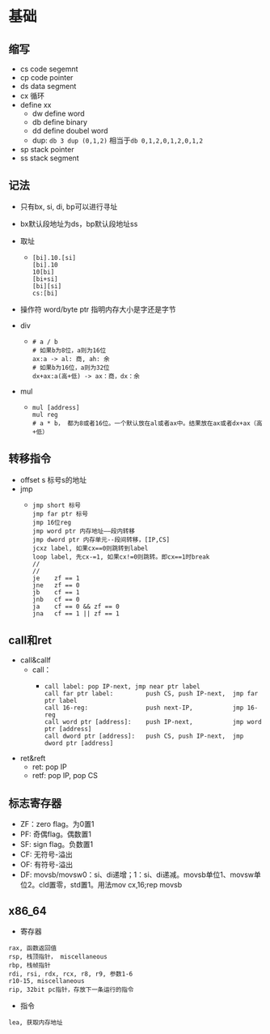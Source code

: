 # 基础

## 缩写

* cs  code segemnt
* cp code pointer
* ds data segment
* cx 循环
* define xx
  * dw define word
  * db define binary
  * dd define doubel word
  * dup: `db 3 dup (0,1,2)` 相当于`db 0,1,2,0,1,2,0,1,2`
* sp stack pointer
* ss stack segment

## 记法

* 只有bx, si, di, bp可以进行寻址

* bx默认段地址为ds，bp默认段地址ss

* 取址

  * ```
    [bi].10.[si]
    [bi].10
    10[bi]
    [bi+si]
    [bi][si]
    cs:[bi]
    ```

* 操作符 word/byte ptr 指明内存大小是字还是字节

* div

  * ```
    # a / b
    # 如果b为8位，a则为16位
    ax:a -> al: 商, ah: 余
    # 如果b为16位，a则为32位
    dx+ax:a(高+低) -> ax：商，dx：余
    ```

* mul
  * ```
    mul [address]
    mul reg
    # a * b， 都为8或者16位。一个默认放在al或者ax中。结果放在ax或者dx+ax（高+低）
    ```

## 转移指令

* offset s 标号s的地址
* jmp
  * ```
    jmp short 标号
    jmp far ptr 标号
    jmp 16位reg
    jmp word ptr 内存地址——段内转移
    jmp dword ptr 内存单元--段间转移，[IP,CS]
    jcxz label, 如果cx==0则跳转到label
    loop label, 先cx-=1, 如果cx!=0则跳转。即cx==1时break
    //
    //
    je    zf == 1
    jne   zf == 0
    jb    cf == 1
    jnb   cf == 0
    ja    cf == 0 && zf == 0
    jna   cf == 1 || zf == 1
    ```

## call和ret

* call&callf
  * call：
    * ```
      call label: pop IP-next, jmp near ptr label
      call far ptr label:         push CS, push IP-next,  jmp far ptr label
      call 16-reg:                push next-IP,           jmp 16-reg
      call word ptr [address]:    push IP-next,           jmp word ptr [address]
      call dword ptr [address]:   push CS, push IP-next,  jmp dword ptr [address]
      ```
* ret&reft
  * ret: pop IP
  * retf: pop IP, pop CS

## 标志寄存器

* ZF：zero flag。为0置1
* PF: 奇偶flag。偶数置1
* SF: sign flag。负数置1
* CF: 无符号-溢出
* OF: 有符号-溢出
* DF: movsb/movsw0：si、di递增；1：si、di递减。movsb单位1、movsw单位2。cld置零，std置1。用法mov cx,16;rep movsb

## x86_64

* 寄存器
```
rax, 函数返回值
rsp, 栈顶指针， miscellaneous
rbp, 栈帧指针
rdi, rsi, rdx, rcx, r8, r9, 参数1-6
r10-15, miscellaneous
rip, 32bit pc指针，存放下一条运行的指令
```
* 指令
```
lea, 获取内存地址
```